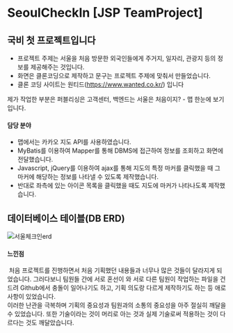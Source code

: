 # SeoulCheckIn [JSP TeamProject]
## 국비 첫 프로젝트입니다
* 프로젝트 주제는 서울을 처음 방문한 외국인들에게 주거지, 일자리, 관광지 등의 정보를 제공해주는 것입니다.
* 화면은 클론코딩으로 제작하고 문구는 프로젝트 주제에 맞춰서 만들었습니다.
* 클론 코딩 사이트는 원티드(https://www.wanted.co.kr/) 입니다

제가 작업한 부분은 퍼블리싱은 고객센터, 백엔드는 서울은 처음이지? - 맵 한눈에 보기 입니다.

#### 담당 분야
- 맵에서는 카카오 지도 API를 사용하였습니다.
- MyBatis를 이용하여 Mapper를 통해 DBMS에 접근하여 정보를 조회하고 화면에 전달했습니다.
- Javascript, jQuery를 이용하여 ajax를 통해 지도의 특정 마커를 클릭했을 때 그 마커에 해당하는 정보를 나타낼 수 있도록 제작했습니다.
- 반대로 좌측에 있는 아이콘 목록을 클릭했을 때도 지도에 마커가 나타나도록 제작했습니다.

## 데이터베이스 테이블(DB ERD)
![서울체크인erd](https://github.com/Jung93/Jung93/issues/2#issue-1510748218)


#### 느낀점

&nbsp;처음 프로젝트를 진행하면서 처음 기획했던 내용들과 너무나 많은 것들이 달라지게 되었습니다. 그러다보니 팀원들 간에 서로 혼선이 와
서로 다른 팀원이 작업하는 파일을 건드려 Github에서 충돌이 일어나기도 하고, 기획 의도랑 다르게 제작하기도 하는 등 애로사항이 있었습니다.   
이러한 난관을 극복하며 기획의 중요성과 팀원과의 소통의 중요성을 아주 절실히 깨달을 수 있었습니다. 또한 기술이라는 것이 머리로 아는 것과
실제 기술로써 적용하는 것이 다르다는 것도 깨달았습니다.
